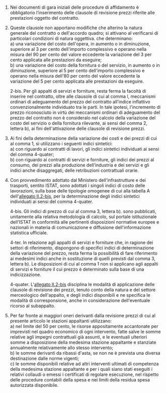 1. Nei documenti di gara iniziali delle procedure di affidamento è obbligatorio l’inserimento delle clausole di revisione prezzi riferite alle prestazioni oggetto del contratto.

2. Queste clausole non apportano modifiche che alterino la natura generale del contratto o dell'accordo quadro; si attivano al verificarsi di particolari condizioni di natura oggettiva. che determinano:<br>a) una variazione del costo dell'opera, in aumento o in diminuzione, superiore al 3 per cento dell'importo complessivo e operano nella misura del 90 per cento del valore eccedente la variazione del 3 per cento applicata alle prestazioni da eseguire;<br>b)  una variazione del costo della fornitura o del servizio, in aumento o in diminuzione, superiore al 5 per cento dell'importo complessivo e operano nella misura dell'80 per cento del valore eccedente la variazione del 5 per cento applicata alle prestazioni da eseguire.

   2-bis. Per gli appalti di servizi e forniture, resta ferma la facoltà di inserire nel contratto, oltre alle clausole di cui al comma l, meccanismi ordinari di adeguamento del prezzo del contratto all'indice inflattivo convenzionalmente individuato tra le parti. In tale ipotesi, l'incremento di prezzo riconosciuto in virtù dei meccanismi ordinari di adeguamento del prezzo del contratto non è consideralo nel calcolo della variazione del costo del servizio o della fornitura rilevante, ai sensi del comma 2, lettera b), ai fini dell'attivazione delle clausole di revisione prezzi.

3. Ai fini della determinazione della variazione dei costi e dei prezzi di cui al comma 1, si utilizzano i seguenti indici sintetici:<br>a) con riguardo ai contratti di lavori, gli indici sintetici individuati ai sensi del comma 4-quater;<br>b) con riguardo ai contratti di servizi e forniture, gli indici dei prezzi al consumo, dei prezzi alla produzione dell’industria e dei servizi e gli indici anche disaggregati, delle retribuzioni contrattuali orarie.

4. Con provvedimento adottato dal Ministero dell'infrastrutture e dei trasporti, sentito ISTAT, sono adottati i singoli indici di costo delle lavorazioni, sulla base delle tipologie omogenee di cui alla tabella A dell'[allegato II.2-bis](/index.html?section=attachment-2-2&version=2), per la determinazione degli indici sintetici individuati ai sensi del comma 4-quater.

   4-bis. Gli indici di prezzo di cui al comma 3, lettera b). sono pubblicati, unitamente alla relativa metodologia di calcolo, sul portale istituzionale dell'ISTAT in conformità alle pertinenti disposizioni normative europee e nazionali in materia di comunicazione e diffusione dell'informazione statistica ufficiale.

   4-ter. In relazione agli appalti di servizi e forniture che, in ragione dei settori di riferimento, dispongono di specifici indici di determinazione della variazione del prezzo, resta ferma la possibilità di fare riferimento ai medesimi indici anche in sostituzione di quelli previsti dal comma 3, lettera b). Le disposizioni di cui al comma 1 non si applicano agli appalti di servizi e forniture il cui prezzo è determinato sulla base di una indicizzazione.

   4-quater. L'[allegato II.2-bis](/index.html?section=attachment-2-2&version=2) disciplina le modalità di applicazione delle clausole di revisione dei prezzi, tenuto conto della natura e del settore merceologico dell'appalto, e degli indici disponibili e ne specifica le modalità di corresponsione, anche in considerazione dell'eventuale ricorso al subappalto.

5. Per far fronte ai maggiori oneri derivanti dalla revisione prezzi di cui al presente articolo le stazioni appaltanti utilizzano:<br>a) nel limite del 50 per cento, le risorse appositamente accantonate per imprevisti nel quadro economico di ogni intervento, fatte salve le somme relative agli impegni contrattuali già assunti, e le eventuali ulteriori somme a disposizione della medesima stazione appaltante e stanziate annualmente relativamente allo stesso intervento;<br>b) le somme derivanti da ribassi d'asta, se non ne è prevista una diversa destinazione dalle norme vigenti;<br>c) le somme disponibili relative ad altri interventi ultimati di competenza della medesima stazione appaltante e per i quali siano stati eseguiti i relativi collaudi o emessi i certificati di regolare esecuzione, nel rispetto delle procedure contabili della spesa e nei limiti della residua spesa autorizzata disponibile.
